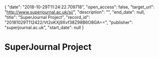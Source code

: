 {
  "date": "2018-10-29T11:24:22.709718", 
  "open_access": false, 
  "target_url": "http://www.superjournal.ac.uk/sj/", 
  "description": "", 
  "end_date": null, 
  "title": "SuperJournal Project", 
  "record_id": "20181029T112422/Vt2oKXj9Xvf38Z98B6O8GA==", 
  "publisher": "superjournal.ac.uk", 
  "start_date": null
}

# SuperJournal Project


